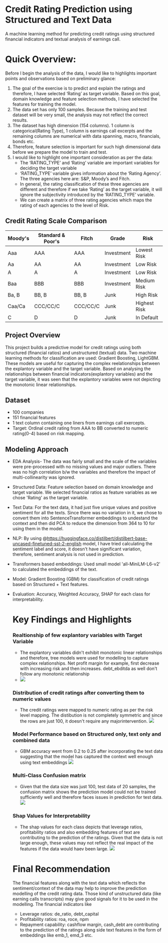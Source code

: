 # Credit Rating Prediction using Structured and Text Data
A machine learning method for predicting credit ratings using structured financial indicators and textual analysis of earnings call.

# Quick Overview:

Before I begin the analysis of the data, I would like to highlights important points and observations based on preliminary glance:
1. The goal of the exercise is to predict and explain the ratings and therefore, I have selected ‘Rating’ as target variable. Based on this goal, domain knowledge and feature selection methods, I have selected the features for training the model. 
2. The data set has only 100 samples. Because the training and test dataset will be very small, the analysis may not reflect the correct results. 
3. The dataset has high dimension (154 columns). 1 column is categorical(Rating Type), 1 column is earnings call excerpts and the remaining columns are numerical with data spanning, macro, financials, bonds etc.
4. Therefore, feature selection is important for such high dimensional data before we prepare the model to train and test.
5. I would like to highlight one important consideration as per the data:
    -  The ‘RATING_TYPE’ and ‘Rating’ variable are important variables for deciding the target variable
    -  ‘RATING_TYPE’ variable gives information about the ‘Rating Agency’. The three agencies here are: S&P, Moody’s and Fitch. 
    -  In general, the rating classification of these three agencies are different and therefore if we take ‘Rating’ as the target              variable, it will ignore the subjectivity introduced by the ‘RATING_TYPE’ variable.
    -  We can create a matrix of three rating agencies which maps the rating of each agencies to the level of Risk.

## Credit Rating Scale Comparison

| Moody's | Standard & Poor's | Fitch        | Grade       | Risk            |
|---------|-------------------|--------------|-------------|------------------|
| Aaa     | AAA               | AAA          | Investment  | Lowest Risk      |
| Aa      | AA                | AA           | Investment  | Low Risk         |
| A       | A                 | A            | Investment  | Low Risk         |
| Baa     | BBB               | BBB          | Investment  | Medium Risk      |
| Ba, B   | BB, B             | BB, B        | Junk        | High Risk        |
| Caa/Ca  | CCC/CC/C          | CCC/CC/C     | Junk        | Highest Risk     |
| C       | D                 | D            | Junk        | In Default       |


## Project Overview

This project builds a predictive model for credit ratings using both structured (financial ratios) and unstructured (textual) data. 
Two machine learning methods for classification are used: Gradient Boosting, LightGBM.
These models are useful for capturing the complex reelationships between the explantory variable and the target variable. Based on analysing the relationships between financial indicators(explantory variables) and the target variable, it was seen that the explantory variables were not depicting the monotonic linear relationships.

## Dataset

- 100 companies
- 151 financial features
- 1 text column containing one liners from earnings call exercepts.
- Target: Ordinal credit rating from AAA to BB converted to numeric rating(0-4) based on risk mapping.


## Modeling Approach
- EDA Analysis- The data was fairly small and the scale of the variables were pre-processed with no missing values
  and major outliers. There was no high correlation b/w the variables and therefore the impact of multi-collinearity was ignored.
- Structured Data: Feature selection based on domain knowledge and target variable. We selected financial ratios as feature variables as   we chose 'Rating' as the target variable.
- Text Data: For the text data, it had just five unique values and positive sentiment for all the texts. Since there was no variation in it, we chose to convert them into SentenceTransformer embeddings to undestand the context and then did PCA to reduce the dimension from 364 to 10 for using them in the model.
- NLP: By using @https://huggingface.co/distilbert/distilbert-base-uncased-finetuned-sst-2-english model, I have tried calculating the sentiment label and score, it doesn't have significant variation, therefore, sentiment analysis is not used in prediction.
- Transformers based embeddings: Used small model 'all-MiniLM-L6-v2' to calculated the embeddings of the text.
- Model: Gradient Boosting (GBM) for classification of credit ratings based on Structured + Text features.
- Evaluation: Accuracy, Weighted Accuracy, SHAP for each class for interpretability.

  # Key Findings and Highlights

  ### Realtionship of few explantory variables with Target Variable
  - The explantory variables didn't exhibit monotonic linear relationships and therefore, tree models were used for modelling to capture complex relationships. Net profit margin for example, first decrease with increasing risk and then increases. debt_ebditda as well don't follow any monotonic relationship
  - ![](box_plot_relation_with_target.png)
  
  ### Distribution of credit ratings after converting them to numeric values
  - The credit ratings were mapped to numeric rating as per the risk level mapping. The distibution is not completely symmetric and since the rows are just 100, it doesn't require any majorintervention.
  ![](distribution_target.png)
  
  ### Model Performance based on Structured only, text only and combined data
  - GBM accuracy went from 0.2 to 0.25 after incorporating the text data suggesting that the model has captured the context well enough using text embeddings
  ![](model_performance.png)

  ### Multi-Class Confusion matrix
  - Given that the data size was just 100, test data of 20 samples, the confusion matrix shows the prediction model could not be trained sufficiently well and therefore faces issues in prediction for test data.
  ![](confusion_matrix_multi_label.png)

  ### Shap Values for Interpretability
  - The shap values for each class depicts that leverage ratios, profitability ratios and also embedding features of text are contributing to the prediction of the ratings. Given that the data is not large enough, these values may not reflect the real impact of the features if the data would haev been large.
  ![](shap_plot.png)

  # Final Recommendation
  The financial features along with the text data which reflects the sentiment/context of the data may help to improve the prediction modelling of the credit rating data. Those kind of unstructured data (like earning calls transcripts) may give good signals for it to be used in the modelling. The financial indicators like
  - Leverage ratios: de_ratio, debt_capital
  - Profitability  ratios: roa, roce, npm
  - Repayment capability: cashflow margin, cash_debt
    are contributing to the prediction of the ratings along side text features in the form of embeddings like emb_1, emd_3 etc. 


  
  


